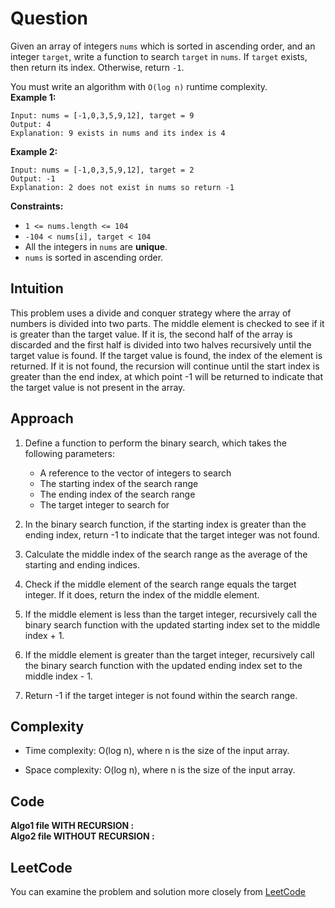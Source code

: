 # Question
Given an array of integers `nums` which is sorted in ascending order, and an integer `target`, write a function to search `target` in `nums`. If `target` exists, then return its index. Otherwise, return `-1`.

You must write an algorithm with `O(log n)` runtime complexity.<br/>
**Example 1:**<br/>
```
Input: nums = [-1,0,3,5,9,12], target = 9
Output: 4
Explanation: 9 exists in nums and its index is 4
```
**Example 2:**<br/>
```
Input: nums = [-1,0,3,5,9,12], target = 2
Output: -1
Explanation: 2 does not exist in nums so return -1
```

**Constraints:**

- `1 <= nums.length <= 104`
- `-104 < nums[i], target < 104`
- All the integers in `nums` are **unique**.
- `nums` is sorted in ascending order.

## Intuition
This problem uses a divide and conquer strategy where the array of numbers is divided into two parts. The middle element is checked to see if it is greater than the target value. If it is, the second half of the array is discarded and the first half is divided into two halves recursively until the target value is found. If the target value is found, the index of the element is returned. If it is not found, the recursion will continue until the start index is greater than the end index, at which point -1 will be returned to indicate that the target value is not present in the array.

## Approach
1. Define a function to perform the binary search, which takes the following parameters:
    - A reference to the vector of integers to search
    - The starting index of the search range
    - The ending index of the search range
    - The target integer to search for
    
2. In the binary search function, if the starting index is greater than  the ending index, return -1 to indicate that the target integer was not found.

3. Calculate the middle index of the search range as the average of the starting and ending indices.

4. Check if the middle element of the search range equals the target integer. If it does, return the index of the middle element.

5. If the middle element is less than the target integer, recursively call the binary search function with the updated starting index set to the middle index + 1.

6. If the middle element is greater than the target integer, recursively call the binary search function with the updated ending index set to the middle index - 1.
7. Return -1 if the target integer is not found within the search range.

## Complexity
- Time complexity: O(log n), where n is the size of the input array.

- Space complexity: O(log n), where n is the size of the input array.

## Code
**Algo1 file WITH RECURSION :**<br/>
**Algo2 file WITHOUT RECURSION :**

## LeetCode
You can examine the problem and solution more closely from [LeetCode](https://leetcode.com/problems/binary-search/solutions/3367422/easy-solution-with-without-recursion-d/)

